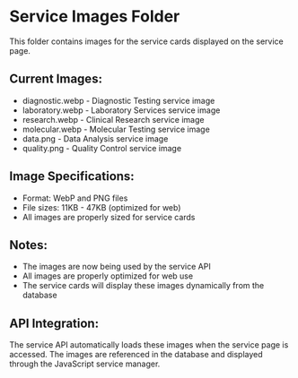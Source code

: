 # Service Images Folder

This folder contains images for the service cards displayed on the service page.

## Current Images:
- diagnostic.webp - Diagnostic Testing service image
- laboratory.webp - Laboratory Services service image  
- research.webp - Clinical Research service image
- molecular.webp - Molecular Testing service image
- data.png - Data Analysis service image
- quality.png - Quality Control service image

## Image Specifications:
- Format: WebP and PNG files
- File sizes: 11KB - 47KB (optimized for web)
- All images are properly sized for service cards

## Notes:
- The images are now being used by the service API
- All images are properly optimized for web use
- The service cards will display these images dynamically from the database

## API Integration:
The service API automatically loads these images when the service page is accessed. The images are referenced in the database and displayed through the JavaScript service manager. 